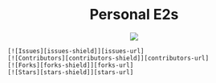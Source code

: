 <!-- PROJECT INFO -->
<br />
  <h1 align="center">Personal E2s</h1>
  
  <p align="center">
    <img src="https://github-readme-stats.vercel.app/api?username=Smigg-y&show_icons=true&theme=react"/>
  
    [![Issues][issues-shield]][issues-url]
    [![Contributors][contributors-shield]][contributors-url]
    [![Forks][forks-shield]][forks-url]
    [![Stars][stars-shield]][stars-url]
  </p>
</br>

<!-- MARKDOWN LINKS & IMAGES -->
<!-- https://www.markdownguide.org/basic-syntax/#reference-style-links -->
[contributors-shield]: https://img.shields.io/github/contributors/Smigg-y/Personal-E2s.svg?style=for-the-badge
[contributors-url]: https://github.com/Smigg-y/Personal-E2s/graphs/contributors
[forks-shield]: https://img.shields.io/github/forks/Smigg-y/Personal-E2s.svg?style=for-the-badge
[forks-url]: https://github.com/Smigg-y/Personal-E2s/network/members
[issues-shield]: https://img.shields.io/github/issues/Smigg-y/Personal-E2s.svg?style=for-the-badge
[issues-url]: https://github.com/Smigg-y/Personal-E2s/issues
[stars-shield]: https://img.shields.io/github/stars/Smigg-y/Personal-E2s.svg?style=for-the-badge
[stars-url]: https://github.com/Smigg-y/Personal-E2s
